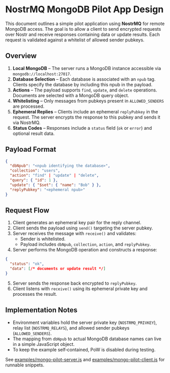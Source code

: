 # NostrMQ MongoDB Pilot App Design

This document outlines a simple pilot application using **NostrMQ** for remote MongoDB access. The goal is to allow a client to send encrypted requests over Nostr and receive responses containing data or update results. Each request is validated against a whitelist of allowed sender pubkeys.

## Overview

1. **Local MongoDB** – The server runs a MongoDB instance accessible via `mongodb://localhost:27017`.
2. **Database Selection** – Each database is associated with an `npub` tag. Clients specify the database by including this npub in the payload.
3. **Actions** – The payload supports `find`, `update`, and `delete` operations. Documents are selected with a MongoDB query object.
4. **Whitelisting** – Only messages from pubkeys present in `ALLOWED_SENDERS` are processed.
5. **Ephemeral Replies** – Clients include an ephemeral `replyPubkey` in the request. The server encrypts the response to this pubkey and sends it via NostrMQ.
6. **Status Codes** – Responses include a `status` field (`ok` or `error`) and optional result data.

## Payload Format

```json
{
  "dbNpub": "<npub identifying the database>",
  "collection": "users",
  "action": "find" | "update" | "delete",
  "query": { "id": 1 },
  "update": { "$set": { "name": "Bob" } },
  "replyPubkey": "<ephemeral npub>"
}
```

## Request Flow

1. Client generates an ephemeral key pair for the reply channel.
2. Client sends the payload using `send()` targeting the server pubkey.
3. Server receives the message with `receive()` and validates:
   - Sender is whitelisted.
   - Payload includes `dbNpub`, `collection`, `action`, and `replyPubkey`.
4. Server performs the MongoDB operation and constructs a response:

```json
{
  "status": "ok",
  "data": [/* documents or update result */]
}
```

5. Server sends the response back encrypted to `replyPubkey`.
6. Client listens with `receive()` using its ephemeral private key and processes the result.

## Implementation Notes

- Environment variables hold the server private key (`NOSTRMQ_PRIVKEY`), relay list (`NOSTRMQ_RELAYS`), and allowed sender pubkeys (`ALLOWED_SENDERS`).
- The mapping from `dbNpub` to actual MongoDB database names can live in a simple JavaScript object.
- To keep the example self‑contained, PoW is disabled during testing.

See [examples/mongo-pilot-server.js](../examples/mongo-pilot-server.js) and [examples/mongo-pilot-client.js](../examples/mongo-pilot-client.js) for runnable snippets.
